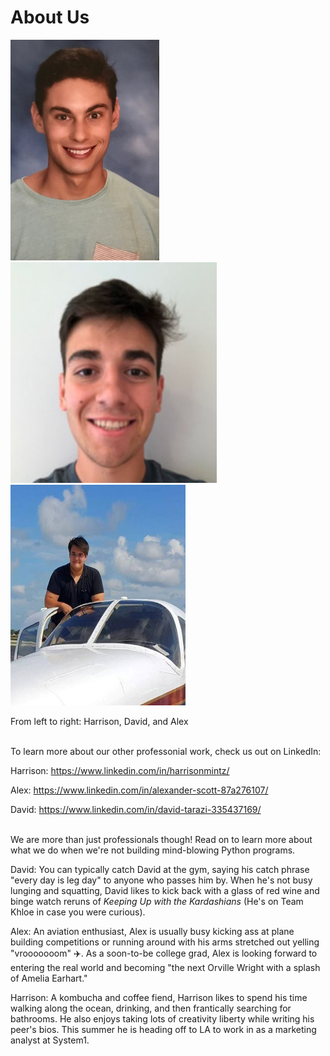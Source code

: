 # About Us

<img src="https://github.com/sd19spring/Audio-Visualization/blob/master/docs/IMG-3518.JPG" width="238" height="353" /> <img src="https://github.com/sd19spring/Audio-Visualization/blob/master/docs/David_headshot.JPG" width="330" height="353" /> <img src="https://github.com/sd19spring/Audio-Visualization/blob/master/docs/Alex_headshot.JPG" width="280" height="353" />

From left to right: Harrison, David, and Alex <br/><br/>

To learn more about our other professonial work, check us out on LinkedIn:

Harrison: https://www.linkedin.com/in/harrisonmintz/

Alex: https://www.linkedin.com/in/alexander-scott-87a276107/

David: https://www.linkedin.com/in/david-tarazi-335437169/ <br/><br/>

We are more than just professionals though! Read on to learn more about what we do when we're not building mind-blowing Python programs.

David: You can typically catch David at the gym, saying his catch phrase "every day is leg day" to anyone who passes him by.  When he's not busy lunging and squatting, David likes to kick back with a glass of red wine and binge watch reruns of *Keeping Up with the Kardashians* (He's on Team Khloe in case you were curious).

Alex: An aviation enthusiast, Alex is usually busy kicking ass at plane building competitions or running around with his arms stretched out yelling "vrooooooom" :airplane:.  As a soon-to-be college grad, Alex is looking forward to entering the real world and becoming "the next Orville Wright with a splash of Amelia Earhart."

Harrison: A kombucha and coffee fiend, Harrison likes to spend his time walking along the ocean, drinking, and then frantically searching for bathrooms.  He also enjoys taking lots of creativity liberty while writing his peer's bios.  This summer he is heading off to LA to work in as a marketing analyst at System1.
